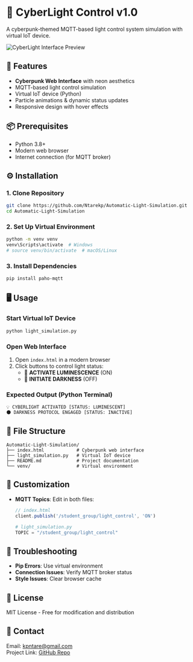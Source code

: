 # 🌌 CyberLight Control v1.0

A cyberpunk-themed MQTT-based light control system simulation with virtual IoT device.

![CyberLight Interface Preview](https://via.placeholder.com/800x500.png?text=CyberLight+Control+Interface)

## 🚀 Features
- **Cyberpunk Web Interface** with neon aesthetics
- MQTT-based light control simulation
- Virtual IoT device (Python)
- Particle animations & dynamic status updates
- Responsive design with hover effects

## 📦 Prerequisites
- Python 3.8+
- Modern web browser
- Internet connection (for MQTT broker)

## ⚙️ Installation

### 1. Clone Repository
```bash
git clone https://github.com/Ntarekp/Automatic-Light-Simulation.git
cd Automatic-Light-Simulation
```

### 2. Set Up Virtual Environment
```bash
python -m venv venv
venv\Scripts\activate  # Windows
# source venv/bin/activate  # macOS/Linux
```

### 3. Install Dependencies
```bash
pip install paho-mqtt
```

## 🖥️ Usage

### Start Virtual IoT Device
```bash
python light_simulation.py
```

### Open Web Interface
1. Open `index.html` in a modern browser
2. Click buttons to control light status:
   - 🔵 **ACTIVATE LUMINESCENCE** (ON)
   - 🔴 **INITIATE DARKNESS** (OFF)

### Expected Output (Python Terminal)
```
💡 CYBERLIGHT ACTIVATED [STATUS: LUMINESCENT]
🌑 DARKNESS PROTOCOL ENGAGED [STATUS: INACTIVE]
```

## 📂 File Structure
```
Automatic-Light-Simulation/
├── index.html            # Cyberpunk web interface
├── light_simulation.py   # Virtual IoT device
├── README.md             # Project documentation
└── venv/                 # Virtual environment
```

## 🔧 Customization
- **MQTT Topics**: Edit in both files:
  ```javascript
  // index.html
  client.publish('/student_group/light_control', 'ON')
  ```
  ```python
  # light_simulation.py
  TOPIC = "/student_group/light_control"
  ```

## 🚨 Troubleshooting
- **Pip Errors**: Use virtual environment
- **Connection Issues**: Verify MQTT broker status
- **Style Issues**: Clear browser cache

## 📄 License
MIT License - Free for modification and distribution

## 📧 Contact
Email: [kpntare@gmail.com](mailto:kpntare@gmail.com)  
Project Link: [GitHub Repo](https://github.com/Ntarekp/Automatic-Light-Simulation)
```